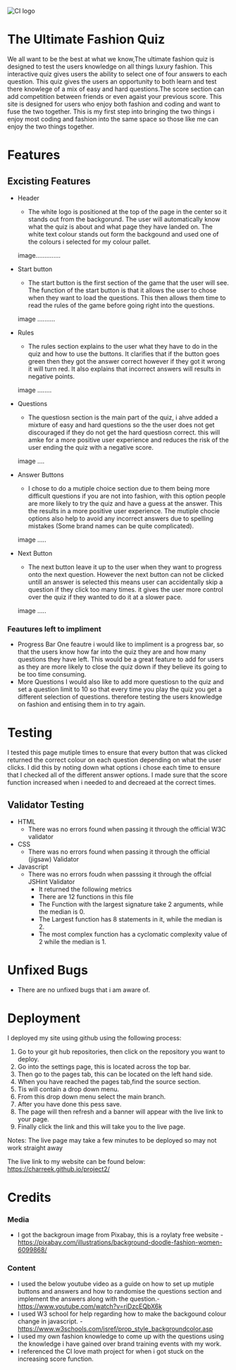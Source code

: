 ![CI logo](https://codeinstitute.s3.amazonaws.com/fullstack/ci_logo_small.png)

# The Ultimate Fashion Quiz
We all want to be the best at what we know,The ultimate fashion quiz is designed to test the users knowledge on all things luxury fashion. This interactive quiz gives users the ability to select one of four answers to each question. This quiz gives the users an opportunity to both learn and test there knowlege of a mix of easy and hard questions.The score section can add competition between friends or even agaist your previous score. 
This site is designed for users who enjoy both fashion and coding and want to fuse the two together. This is my first step into bringing the two things i enjoy most coding and fashion into the same space so those like me can enjoy the two things together.
# Features 
## Excisting Features 
 
 * Header 
    * The white logo is positioned at the top of the page in the center so it stands out from the backgorund. The user will automatically know what the quiz is about and what page they have landed on. The white text colour stands out form the backgound and used one of the colours i selected for my colour pallet.

    image.............. 

 * Start button
    * The start button is the first section of the game that the user will see. The function of the start button is that it allows the user to chose when they want to load the questions. This then allows them time to read the rules of the game before going right into the questions.

    image ..........

 * Rules 
    * The rules section explains to the user what they have to do in the quiz and how to use the buttons. It clarifies that if the button goes green then they got the answer correct however if they got it wrong it will turn red. It also explains that incorrect answers will results in negative points. 

    image ........
 * Questions
   * The questiosn section is the main part of the quiz, i ahve added a mixture of easy and hard questions so the the user does not get discouraged if they do not get the hard questiosn correct. this will amke for a more positive user experience and reduces the risk of the user ending the quiz with a negative score.

   image .... 
 * Answer Buttons 
   * I chose to do a mutiple choice section due to them being more difficult questions if you are not into fashion, with this option people are more likely to try the quiz and have a guess at the answer. This the results in a more positive user experience. The mutiple chocie options also help to avoid any incorrect answers due to spelling mistakes (Some brand names can be quite complicated). 

   image ..... 

 * Next Button 
   * The next button leave it up to the user when they want to progress onto the next question. However the next button can not be clicked untill an answer is selected this means user can accidentally skip a question if they click too many times. it gives the user more control over the quiz if they wanted to do it at a slower pace.

   image ..... 

 ### Feautures left to impliment 
  * Progress Bar 
  One feautre i would like to impliment is a progress bar, so that the users know how far into the quiz they are and how many questions they have left. This would be a great feature to add for users as they are more likely to close the quiz down if they believe its going to be too time consuming.
  * More Questions 
  I would also like to add more questiosn to the quiz and set a question limit to 10 so that every time you play the quiz you get a different selection of questions. therefore testing the users knowledge on fashion and entising them in to try again. 

  # Testing
  I tested this page mutiple times to ensure that every button that was clicked returned the correct colour on each question depending on what the user clicks. I did this by noting down what options i chose each time to ensure that I checked all of the different answer options. I made sure that the score function increased when i needed to and decreaed at the correct times.

  ## Validator Testing 
  * HTML 
     * There was no errors found when passing it through the official W3C validator
  * CSS 
     * There was no errors found when passing it through the official (jigsaw) Validator
  * Javascript
     * There was no errors foudn when passsing it through the offcial JSHint Validator
       * It returned the following metrics 
       * There are 12 functions in this file
       * The Function with the largest signature take 2 arguments, while the median is 0.
       * The Largest function has 8 statements in it, while the median is 2.
       * The most complex function has a cyclomatic complexity value of 2 while the median is 1.

  # Unfixed Bugs 
  * There are no unfixed bugs that i am aware of.

  # Deployment
  I deployed my site using github using the following process: 
  1. Go to your git hub repositories, then click on the repository you want to deploy. 
  2. Go into the settings page, this is located across the top bar.
  3. Then go to the pages tab, this can be located on the left hand side.
  4. When you have reached the pages tab,find the source section.
  5. Tis will contain a drop down menu.
  6. From this drop down menu select the main branch.
  7. After you have done this pess save. 
  8. The page will then refresh and a banner will appear with the live link to your page. 
  9. Finally click the link and this will take you to the live page. 
  
  Notes: The live page may take a few minutes to be deployed so may not work straight away 
  
  The live link to my website can be found below:
   https://charreek.github.io/project2/ 


  # Credits
  ### Media 
  * I got the backgroun image from Pixabay, this is a roylaty free website  - https://pixabay.com/illustrations/background-doodle-fashion-women-6099868/ 

  ### Content
  * I used the below youtube video as a guide on how to set up mutiple buttons and answers and how to randomise the questions section and implement the answers along with the question.- https://www.youtube.com/watch?v=riDzcEQbX6k
  * I used W3 school for help regarding how to make the backgound colour change in javascript. - https://www.w3schools.com/jsref/prop_style_backgroundcolor.asp 
  * I used my own fashion knowledge to come up with the questions using the knowledge i have gained over brand training events with my work.
  * I referenced the CI love math project for when i got stuck on the increasing score function.
